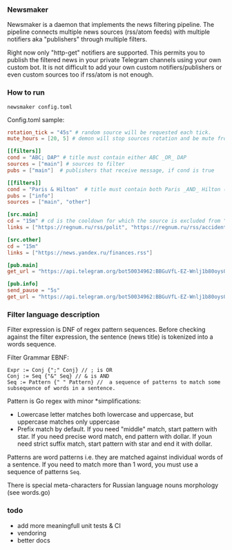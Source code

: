 ### Newsmaker

Newsmaker is a daemon that implements the news filtering pipeline. The pipeline connects multiple news sources (rss/atom feeds) with multiple notifiers aka "publishers"  through multiple filters.

Right now only "http-get" notifiers are supported.  This permits you to publish the filtered news in your private Telegram channels using your own custom bot.
It is not difficult to add your own custom notifiers/publishers or even custom sources too if rss/atom is not enough.


### How to run
```
newsmaker config.toml
```

Config.toml sample:

```toml
rotation_tick = "45s" # random source will be requested each tick.
mute_hours = [20, 5] # demon will stop sources rotation and be mute from 8pm till 5 am

[[filters]] 
cond = "ABC; DAP" # title must contain either ABC _OR_ DAP
sources = ["main"] # sources to filter
pubs = ["main"]  # publishers that receive message, if cond is true

[[filters]]
cond = "Paris & Hilton"  # title must contain both Paris _AND_ Hilton (in any order)
pubs = ["info"]
sources = ["main", "other"]

[src.main]
cd = "15m" # cd is the cooldown for which the source is excluded from "rotation" after it was requested.
links = ["https://regnum.ru/rss/polit", "https://regnum.ru/rss/accidents"]

[src.other]
cd = "15m"
links = ["https://news.yandex.ru/finances.rss"]

[pub.main]
get_url = "https://api.telegram.org/bot50034962:BBGuVfL-EZ-Wnlj1b80oysOkurJgZdbI/sendMessage?text=%s&chat_id=-20023152348394761&parse_mode=Markdown"

[pub.info]
send_pause = "5s"
get_url = "https://api.telegram.org/bot50034962:BBGuVfL-EZ-Wnlj1b80oysOkurJgZdbI/sendMessage?text=%s&chat_id=-20023152348394761&parse_mode=Markdown"
```

### Filter language description

Filter expression is DNF of regex pattern sequences. Before checking against the filter expression, the sentence (news title) is tokenized into a words sequence.

Filter Grammar EBNF:
```
Expr := Conj {";" Conj} // ; is OR
Conj := Seq {"&" Seq} // & is AND
Seq := Pattern {" " Pattern} //  a sequence of patterns to match some subsequence of words in a sentence.
```

Pattern is Go regex with minor *simplifications:
- Lowercase letter matches both lowercase and uppercase, but uppercase matches only uppercase
- Prefix match by default. If you need "middle" match, start pattern with star. If you need precise word match, end pattern with dollar. If youn need strict suffix match, start pattern with star and end it with dollar.

Patterns are word patterns i.e. they are matched against individual words of a sentence. If you need to
match more than 1 word, you must use a sequence of patterns `Seq`.

There is special meta-characters for Russian language nouns morphology (see words.go)


### todo

- add more meaningfull unit tests & CI
- vendoring
- better docs






 